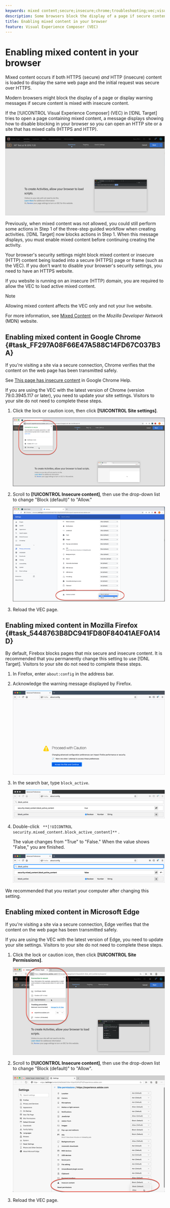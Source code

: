 ```yaml
---
keywords: mixed content;secure;insecure;chrome;troubleshooting;vec;visual experience composer;unsecure;http;https;firefox;internet explorer
description: Some browsers block the display of a page if secure content is mixed with insecure content.
title: Enabling mixed content in your browser
feature: Visual Experience Composer (VEC)
---
```


# Enabling mixed content in your browser

Mixed content occurs if both HTTPS (secure) *and* HTTP (insecure) content is loaded to display the same web page and the initial request was secure over HTTPS.

Modern browsers might block the display of a page or display warning messages if secure content is mixed with insecure content.

If the [!UICONTROL Visual Experience Composer] (VEC) in [!DNL Target] tries to open a page containing mixed content, a message displays showing how to disable blocking in your browser so you can open an HTTP site or a site that has mixed calls (HTTPS and HTTP).

![mixed content warning](/help/c-experiences/c-visual-experience-composer/r-troubleshoot-composer/assets/mixed_content_warning.png)

Previously, when mixed content was not allowed, you could still perform some actions in Step 1 of the three-step guided workflow when creating activities. [!DNL Target] now blocks actions in Step 1. When this message displays, you must enable mixed content before continuing creating the activity.

Your browser's security settings might block mixed content or insecure (HTTP) content being loaded into a secure (HTTPS) page or frame (such as the VEC). If you don't want to disable your browser's security settings, you need to have an HTTPS website.

If you website is running on an insecure (HTTP) domain, you are required to allow the VEC to load active mixed content.

>[!NOTE]
>
>Allowing mixed content affects the VEC only and not your live website.

For more information, see [Mixed Content](https://developer.mozilla.org/en-US/docs/Web/Security/Mixed_content) on the *Mozilla Developer Network* (MDN) website.

## Enabling mixed content in Google Chrome {#task_FF297A08F66E47A588C14FD67C037B3A}

If you're visiting a site via a secure connection, Chrome verifies that the content on the web page has been transmitted safely.

See [This page has insecure content](https://support.google.com/chrome/answer/1342714?hl=en) in Google Chrome Help.

If you are using the VEC with the latest version of Chrome (version 79.0.3945.117 or later), you need to update your site settings. Visitors to your site do not need to complete these steps.

1. Click the lock or caution icon, then click **[!UICONTROL Site settings]**. 

   ![Site Settings](/help/c-experiences/c-visual-experience-composer/r-troubleshoot-composer/assets/site-settings.png)

1. Scroll to **[!UICONTROL Insecure content]**, then use the drop-down list to change "Block (default)" to "Allow."

   ![Insecure content](/help/c-experiences/c-visual-experience-composer/r-troubleshoot-composer/assets/insecure-content.png)

1. Reload the VEC page.

## Enabling mixed content in Mozilla Firefox {#task_5448763B8DC941FD80F84041AEF0A14D}

By default, Firebox blocks pages that mix secure and insecure content. It is recommended that you permanently change this setting to use [!DNL Target]. Visitors to your site do not need to complete these steps.

1. In Firefox, enter `about:config` in the address bar.
1. Acknowledge the warning message displayed by Firefox.

   ![Firefox warning](/help/c-experiences/c-visual-experience-composer/r-troubleshoot-composer/assets/firefox.png)

1. In the search bar, type `block_active`.

   ![Firefox block active setting](/help/c-experiences/c-visual-experience-composer/r-troubleshoot-composer/assets/firefox3.png)

1. Double-click ` **[!UICONTROL security.mixed_content.block_active_content]**` .

   The value changes from "True" to "False." When the value shows "False," you are finished. 

   ![Firefox security](/help/c-experiences/c-visual-experience-composer/r-troubleshoot-composer/assets/firefox2.png)

We recommended that you restart your computer after changing this setting.

## Enabling mixed content in Microsoft Edge

If you're visiting a site via a secure connection, Edge verifies that the content on the web page has been transmitted safely.

If you are using the VEC with the latest version of Edge, you need to update your site settings. Visitors to your site do not need to complete these steps.

1. Click the lock or caution icon, then click **[!UICONTROL Site Permissions]**. 

   ![Site Permissions in Microsoft Edge](/help/c-experiences/c-visual-experience-composer/r-troubleshoot-composer/assets/ms-edge.png)

1. Scroll to **[!UICONTROL Insecure content]**, then use the drop-down list to change "Block (default)" to "Allow".

   ![Insecure content](/help/c-experiences/c-visual-experience-composer/r-troubleshoot-composer/assets/ms-edge-2.png)

1. Reload the VEC page.